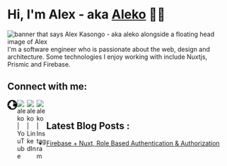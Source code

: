 # Hi, I'm Alex - aka [Aleko][website] 🖖🏾 <a href="https://www.alexkasongo.com"></a>

<img src="https://i.imgur.com/8Szbhyg.png" alt="banner that says Alex Kasongo - aka aleko alongside a floating head image of Alex">I'm a software engineer who is passionate about the web, design and architecture. Some technologies I enjoy working with include Nuxtjs, Prismic and Firebase.

<!-- ## Find me around the web 🌎 <a href="https://github.com/alexkasongo/laravel-vue-base"><img align="left" src="https://github-readme-stats.vercel.app/api/pin/?username=alexkasongo&show_icons=true&theme=merko&repo=laravel-vue-base" /></a> -->

<!-- 👨🏾‍💻 I’m currently working on a scheduling and management Nuxt SSR PWA! 🌱 and learning everything 🤣 -->
<!-- 👨🏾‍💻 I’m currently working on a [Scheduling and management Nuxt PWA ][repository]! 🌱 and learning everything 🤣 -->

<!-- <br>
<br> -->

## Connect with me: <a href="https://medium.com/@alexkasongo/how-i-became-a-self-taught-developer-without-a-cs-degree-in-one-year-alex-kasongos-story-100ad3ad724"></a>

[<img align="left" alt="alexkasongo.com" width="22px" src="https://raw.githubusercontent.com/iconic/open-iconic/master/svg/globe.svg" />][website]
[<img align="left" alt="aleko | YouTube" width="22px" src="https://cdn.jsdelivr.net/npm/simple-icons@v3/icons/youtube.svg" />][youtube]
[<img align="left" alt="aleko | LinkedIn" width="22px" src="https://cdn.jsdelivr.net/npm/simple-icons@v3/icons/linkedin.svg" />][linkedin]
[<img align="left" alt="aleko | Instagram" width="22px" src="https://cdn.jsdelivr.net/npm/simple-icons@v3/icons/instagram.svg" />][instagram]

<br />

## Latest Blog Posts : <a href="https://medium.com/@alexkasongo/how-i-became-a-self-taught-developer-without-a-cs-degree-in-one-year-alex-kasongos-story-100ad3ad724"></a>

<!-- BLOG-POST-LIST:START -->

-   [Firebase + Nuxt, Role Based Authentication & Authorization](https://alexkasongo.medium.com/firebase-nuxt-role-based-authentication-authorization-a2eea9a1a586)
<!-- BLOG-POST-LIST:END -->

[website]: https://alexkasongo.com
[youtube]: https://youtube.com/c/alekobeats
[instagram]: https://instagram.com/alexkasongo
[linkedin]: https://linkedin.com/in/alex-kasongo-9781016b/
[github]: https://www.github.com/alexkasongo
[repository]: https://github.com/alexkasongo/laravel-vue-base
